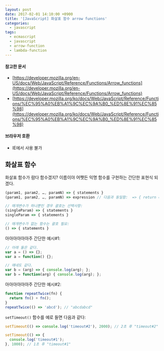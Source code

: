 ```yaml
---
layout: post
date: 2017-02-01 14:10:00 +0900
title: '[JavaScript] 화살표 함수 arrow functions'
categories:
  - javascript
tags:
  - ecmascript
  - javascript
  - arrow-function
  - lambda-function
---
```


#### 참고한 문서

- [https://developer.mozilla.org/en-US/docs/Web/JavaScript/Reference/Functions/Arrow_functions](https://developer.mozilla.org/en-US/docs/Web/JavaScript/Reference/Functions/Arrow_functions)
- [https://developer.mozilla.org/ko/docs/Web/JavaScript/Reference/Functions/%EC%95%A0%EB%A1%9C%EC%9A%B0_%ED%8E%91%EC%85%98](https://developer.mozilla.org/ko/docs/Web/JavaScript/Reference/Functions/%EC%95%A0%EB%A1%9C%EC%9A%B0_%ED%8E%91%EC%85%98)

#### 브라우저 호환

- IE에서 사용 불가

## 화살표 함수

화살표 함수가 람다 함수겠지? 이름이야 어쨋든 익명 함수를 구현하는 간단한 표현식 되겠다.

```js
(param1, param2, …, paramN) => { statements }
(param1, param2, …, paramN) => expression // 다음과 동일함:  => { return expression; }

// 매개변수가 하나뿐인 경우 괄호는 선택사항:
(singleParam) => { statements }
singleParam => { statements }

// 매개변수가 없는 함수는 괄호 필요:
() => { statements }
```

아아아아아아주 간단한 예시\#1:

```js
// 아래 둘은 같다.
var a = () => {};
var a = function() {};

// 얘네도 같다.
var b = (arg) => { console.log(arg); };
var b = function(arg) { console.log(arg); };
```

아아아아아아주 간단한 예시\#2:

```js
function repeatTwice(fn) {
  return fn() + fn();
}
repeatTwice(() => 'abcd'); // "abcdabcd"
```

`setTimeout()` 함수를 예로 들면 다음과 같다:

```js
setTimeout(() => console.log('timeout#2'), 2000); // 2초 후 "timeout#2"

setTimeout(() => {
  console.log('timeout#1');
}, 1000); // 1초 후 "timeout#1"
```
